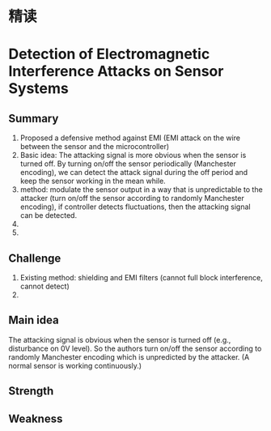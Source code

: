 # 精读 
# Detection of Electromagnetic Interference Attacks on Sensor Systems

## Summary
1. Proposed a defensive method against EMI (EMI attack on the wire between the sensor and the microcontroller)
2. Basic idea: The attacking signal is more obvious when the sensor is turned off. By turning on/off the sensor periodically (Manchester encoding), we can detect the attack signal during the off period and keep the sensor working in the mean while.
3. method: modulate the sensor output in a way that is unpredictable to the attacker (turn on/off the sensor according to randomly Manchester encoding), if controller detects fluctuations, then the attacking signal can be detected.
4. 
5. 
## Challenge
1. Existing method: shielding and EMI filters (cannot full block interference, cannot detect)
2. 
## Main idea
The attacking signal is obvious when the sensor is turned off (e.g., disturbance on 0V level). So the authors turn on/off the sensor according to randomly Manchester encoding which is unpredicted by the attacker. (A normal sensor is working continuously.)
## Strength

## Weakness